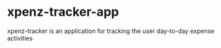 # xpenz-tracker-app
xpenz-tracker is an application for tracking the user day-to-day expense activities
